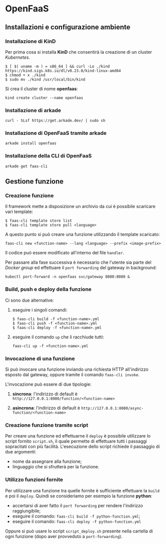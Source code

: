 # **OpenFaaS**

## Installazioni e configurazione ambiente

### Installazione di **KinD**

Per prima cosa si installa **KinD** che consentirà la creazione di un cluster *Kubernetes*.

```
$ [ $( uname -m ) = x86_64 ] && curl -Lo ./kind https://kind.sigs.k8s.io/dl/v0.23.0/kind-linux-amd64
$ chmod + x ./kind
$ sudo mv ./kind /usr/local/bin/kind
```

Si crea il cluster di nome **openfaas**:
```
kind create cluster --name openfaas
```

### Installazione di **arkade**

```
curl - SLsf https://get.arkade.dev/ | sudo sh
```

### Installazione di **OpenFaaS** tramite **arkade**

```
arkade install openfaas
```

### Installazione della CLI di **OpenFaaS**

```
arkade get faas-cli
```

## Gestione funzione

### Creazione funzione

Il framework mette a disposizione un archivio da cui è possibile scaricare vari template:
```
$ faas-cli template store list
$ faas-cli template store pull <language>
```

A questo punto si può creare una funzione utilizzando il template scaricato:
```
faas-cli new <function-name> --lang <language> --prefix <image-prefix>
```

Il codice può essere modificato all'interno del file `handler`.

Per passare alla fase successiva è necessario che l'utente sia parte del *Docker group* ed effettuare il `port forwarding` del gateway in background:
```
kubectl port-forward -n openfaas svc/gateway 8080:8080 &
```

### Build, push e deploy della funzione

Ci sono due alternative:

1) eseguire i singoli comandi:
    ```
    $ faas-cli build -f <function-name>.yml
    $ faas-cli push -f <function-name>.yml
    $ faas-cli deploy -f <function-name>.yml
    ```

2) eseguire il comando `up` che li racchiude tutti:
    ```
    faas-cli up -f <function-name>.yml
    ```

### Invocazione di una funzione

Si può invocare una funzione inviando una richiesta HTTP all'indirizzo esposto dal gateway, oppure tramite il comando `faas-cli invoke`.

L'invocazione può essere di due tipologie:

1) **sincrona**: l'indirizzo di default è `http://127.0.0.1:8080/function/<function-name>`

2) **asincrona**: l'indirizzo di default è `http://127.0.0.1:8080/async-function/<function-name>`

### Creazione funzione tramite script

Per creare una funzione ed effettuarne il `deploy` è possibile utilizzare lo script fornito `script.sh`, il quale permette di effettuare tutti i passaggi sopracitati con più facilità.
L'esecuzione dello script richiede il passaggio di due argomenti:

- nome da assegnare alla funzione;
- linguaggio che si sfrutterà per la funzione.

### Utilizzo funzioni fornite

Per utilizzare una funzione tra quelle fornite è sufficiente effettuare la `build` e poi il `deploy`. Quindi se consideriamo per esempio la funzione **python**:

- accertarsi di aver fatto il `port forwarding` per rendere l'indirizzo raggiungibile;
- eseguire il comando: `faas-cli build -f python-function.yml`;
- eseguire il comando: `faas-cli deploy -f python-function.yml`

Oppure si può usare lo script `script_deploy.sh` presente nella cartella di ogni funzione (dopo aver provveduto a `port-forwarding`).
